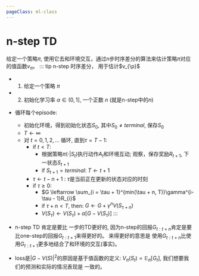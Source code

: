 ```yaml
---
pageClass: ml-class
---
```

# n-step TD 
给定一个策略$\pi$, 使用它去和环境交互，通过$n$步时序差分的算法来估计策略$\pi$对应的值函数$v_{\pi}$。
::: tip n-step 时序差分， 用于估计$v_{\p}$
- 1. 给定一个策略 $\pi$
- 2. 初始化学习率 $\alpha \in (0,1]$, 一个正数 $n$ (就是n-step中的$n$)
- 循环每个episode:
    - 初始化环境，得到初始化状态$S_0$, 其中$S_0 \neq terminal$, 保存$S_0$
    - $T \leftarrow \infty$
    - 对 $t = 0,1,2,...$ 循环, 直到$\tau = T - 1$:
        - if $t < T$:
            - 根据策略$\pi(\cdot|S_t)$执行动作$A_t$和环境互动; 观察，保存奖励$R_{t+1}$, 下一状态$S_{t+1}$
            - if $S_{t+1} = terminal$: $T \leftarrow t+1$
        - $\tau \leftarrow t -n + 1$ : $\tau$是当前正在更新的状态对应的时刻
        - if $\tau \geq 0:$
            - $G \leftarrow \sum_{i = \tau + 1}^{min(\tau + n, T)}\gamma^{i-\tau - 1}R_{i}$
            - if $\tau + n < T$, then: $G \leftarrow G + \gamma^{n}V(S_{\tau+n})$
            - $V(S_{\tau}) \leftarrow V(S_{\tau}) + \alpha[G - V(S_{\tau})]$
:::

- n-step TD 肯定是要比 一步的TD更好的, 因为n-step的回报$G_{t:t+n}$肯定是要比one-step的回报$G_{t:t+1}$来得更好的。
来得更好的意思是 使用$G_{t:t+n}$比使用$G_{t:t+1}$更多地结合了和环境的交互(事实)。
- loss是$|G - V(S)|^2$的原因是基于值函数的定义: $V_{\pi}(S_t) = \mathbb{E}_{\pi}[G_{t}]$, 我们想要我们的预测和实际的情况表现是
一致的。



